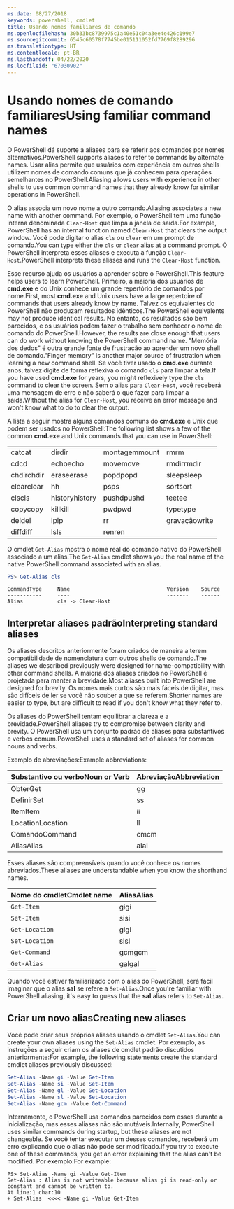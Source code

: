 ```yaml
---
ms.date: 08/27/2018
keywords: powershell, cmdlet
title: Usando nomes familiares de comando
ms.openlocfilehash: 30b33bc8739975c1a40e51c04a3ee4e426c199e7
ms.sourcegitcommit: 6545c60578f7745be015111052fd7769f8289296
ms.translationtype: HT
ms.contentlocale: pt-BR
ms.lasthandoff: 04/22/2020
ms.locfileid: "67030902"
---
```

# <a name="using-familiar-command-names"></a><span data-ttu-id="23f80-103">Usando nomes de comando familiares</span><span class="sxs-lookup"><span data-stu-id="23f80-103">Using familiar command names</span></span>

<span data-ttu-id="23f80-104">O PowerShell dá suporte a aliases para se referir aos comandos por nomes alternativos.</span><span class="sxs-lookup"><span data-stu-id="23f80-104">PowerShell supports aliases to refer to commands by alternate names.</span></span> <span data-ttu-id="23f80-105">Usar alias permite que usuários com experiência em outros shells utilizem nomes de comando comuns que já conhecem para operações semelhantes no PowerShell.</span><span class="sxs-lookup"><span data-stu-id="23f80-105">Aliasing allows users with experience in other shells to use common command names that they already know for similar operations in PowerShell.</span></span>

<span data-ttu-id="23f80-106">O alias associa um novo nome a outro comando.</span><span class="sxs-lookup"><span data-stu-id="23f80-106">Aliasing associates a new name with another command.</span></span> <span data-ttu-id="23f80-107">Por exemplo, o PowerShell tem uma função interna denominada `Clear-Host` que limpa a janela de saída.</span><span class="sxs-lookup"><span data-stu-id="23f80-107">For example, PowerShell has an internal function named `Clear-Host` that clears the output window.</span></span> <span data-ttu-id="23f80-108">Você pode digitar o alias `cls` ou `clear` em um prompt de comando.</span><span class="sxs-lookup"><span data-stu-id="23f80-108">You can type either the `cls` or `clear` alias at a command prompt.</span></span> <span data-ttu-id="23f80-109">O PowerShell interpreta esses aliases e executa a função `Clear-Host`.</span><span class="sxs-lookup"><span data-stu-id="23f80-109">PowerShell interprets these aliases and runs the `Clear-Host` function.</span></span>

<span data-ttu-id="23f80-110">Esse recurso ajuda os usuários a aprender sobre o PowerShell.</span><span class="sxs-lookup"><span data-stu-id="23f80-110">This feature helps users to learn PowerShell.</span></span> <span data-ttu-id="23f80-111">Primeiro, a maioria dos usuários de **cmd.exe** e do Unix conhece um grande repertório de comandos por nome.</span><span class="sxs-lookup"><span data-stu-id="23f80-111">First, most **cmd.exe** and Unix users have a large repertoire of commands that users already know by name.</span></span> <span data-ttu-id="23f80-112">Talvez os equivalentes do PowerShell não produzam resultados idênticos.</span><span class="sxs-lookup"><span data-stu-id="23f80-112">The PowerShell equivalents may not produce identical results.</span></span> <span data-ttu-id="23f80-113">No entanto, os resultados são bem parecidos, e os usuários podem fazer o trabalho sem conhecer o nome de comando do PowerShell.</span><span class="sxs-lookup"><span data-stu-id="23f80-113">However, the results are close enough that users can do work without knowing the PowerShell command name.</span></span> <span data-ttu-id="23f80-114">"Memória dos dedos" é outra grande fonte de frustração ao aprender um novo shell de comando.</span><span class="sxs-lookup"><span data-stu-id="23f80-114">"Finger memory" is another major source of frustration when learning a new command shell.</span></span> <span data-ttu-id="23f80-115">Se você tiver usado o **cmd.exe** durante anos, talvez digite de forma reflexiva o comando `cls` para limpar a tela.</span><span class="sxs-lookup"><span data-stu-id="23f80-115">If you have used **cmd.exe** for years, you might reflexively type the `cls` command to clear the screen.</span></span> <span data-ttu-id="23f80-116">Sem o alias para `Clear-Host`, você receberá uma mensagem de erro e não saberá o que fazer para limpar a saída.</span><span class="sxs-lookup"><span data-stu-id="23f80-116">Without the alias for `Clear-Host`, you receive an error message and won't know what to do to clear the output.</span></span>

<span data-ttu-id="23f80-117">A lista a seguir mostra alguns comandos comuns do **cmd.exe** e Unix que podem ser usados no PowerShell:</span><span class="sxs-lookup"><span data-stu-id="23f80-117">The following list shows a few of the common **cmd.exe** and Unix commands that you can use in PowerShell:</span></span>

|||||
|-|-|-|-|
|<span data-ttu-id="23f80-118">cat</span><span class="sxs-lookup"><span data-stu-id="23f80-118">cat</span></span>|<span data-ttu-id="23f80-119">dir</span><span class="sxs-lookup"><span data-stu-id="23f80-119">dir</span></span>|<span data-ttu-id="23f80-120">montagem</span><span class="sxs-lookup"><span data-stu-id="23f80-120">mount</span></span>|<span data-ttu-id="23f80-121">rm</span><span class="sxs-lookup"><span data-stu-id="23f80-121">rm</span></span>|
|<span data-ttu-id="23f80-122">cd</span><span class="sxs-lookup"><span data-stu-id="23f80-122">cd</span></span>|<span data-ttu-id="23f80-123">echo</span><span class="sxs-lookup"><span data-stu-id="23f80-123">echo</span></span>|<span data-ttu-id="23f80-124">move</span><span class="sxs-lookup"><span data-stu-id="23f80-124">move</span></span>|<span data-ttu-id="23f80-125">rmdir</span><span class="sxs-lookup"><span data-stu-id="23f80-125">rmdir</span></span>|
|<span data-ttu-id="23f80-126">chdir</span><span class="sxs-lookup"><span data-stu-id="23f80-126">chdir</span></span>|<span data-ttu-id="23f80-127">erase</span><span class="sxs-lookup"><span data-stu-id="23f80-127">erase</span></span>|<span data-ttu-id="23f80-128">popd</span><span class="sxs-lookup"><span data-stu-id="23f80-128">popd</span></span>|<span data-ttu-id="23f80-129">sleep</span><span class="sxs-lookup"><span data-stu-id="23f80-129">sleep</span></span>|
|<span data-ttu-id="23f80-130">clear</span><span class="sxs-lookup"><span data-stu-id="23f80-130">clear</span></span>|<span data-ttu-id="23f80-131">h</span><span class="sxs-lookup"><span data-stu-id="23f80-131">h</span></span>|<span data-ttu-id="23f80-132">ps</span><span class="sxs-lookup"><span data-stu-id="23f80-132">ps</span></span>|<span data-ttu-id="23f80-133">sort</span><span class="sxs-lookup"><span data-stu-id="23f80-133">sort</span></span>|
|<span data-ttu-id="23f80-134">cls</span><span class="sxs-lookup"><span data-stu-id="23f80-134">cls</span></span>|<span data-ttu-id="23f80-135">history</span><span class="sxs-lookup"><span data-stu-id="23f80-135">history</span></span>|<span data-ttu-id="23f80-136">pushd</span><span class="sxs-lookup"><span data-stu-id="23f80-136">pushd</span></span>|<span data-ttu-id="23f80-137">tee</span><span class="sxs-lookup"><span data-stu-id="23f80-137">tee</span></span>|
|<span data-ttu-id="23f80-138">copy</span><span class="sxs-lookup"><span data-stu-id="23f80-138">copy</span></span>|<span data-ttu-id="23f80-139">kill</span><span class="sxs-lookup"><span data-stu-id="23f80-139">kill</span></span>|<span data-ttu-id="23f80-140">pwd</span><span class="sxs-lookup"><span data-stu-id="23f80-140">pwd</span></span>|<span data-ttu-id="23f80-141">type</span><span class="sxs-lookup"><span data-stu-id="23f80-141">type</span></span>|
|<span data-ttu-id="23f80-142">del</span><span class="sxs-lookup"><span data-stu-id="23f80-142">del</span></span>|<span data-ttu-id="23f80-143">lp</span><span class="sxs-lookup"><span data-stu-id="23f80-143">lp</span></span>|<span data-ttu-id="23f80-144">r</span><span class="sxs-lookup"><span data-stu-id="23f80-144">r</span></span>|<span data-ttu-id="23f80-145">gravação</span><span class="sxs-lookup"><span data-stu-id="23f80-145">write</span></span>|
|<span data-ttu-id="23f80-146">diff</span><span class="sxs-lookup"><span data-stu-id="23f80-146">diff</span></span>|<span data-ttu-id="23f80-147">ls</span><span class="sxs-lookup"><span data-stu-id="23f80-147">ls</span></span>|<span data-ttu-id="23f80-148">ren</span><span class="sxs-lookup"><span data-stu-id="23f80-148">ren</span></span>||

<span data-ttu-id="23f80-149">O cmdlet `Get-Alias` mostra o nome real do comando nativo do PowerShell associado a um alias.</span><span class="sxs-lookup"><span data-stu-id="23f80-149">The `Get-Alias` cmdlet shows you the real name of the native PowerShell command associated with an alias.</span></span>

```powershell
PS> Get-Alias cls
```

```Output
CommandType     Name                               Version    Source
-----------     ----                               -------    ------
Alias           cls -> Clear-Host
```

## <a name="interpreting-standard-aliases"></a><span data-ttu-id="23f80-150">Interpretar aliases padrão</span><span class="sxs-lookup"><span data-stu-id="23f80-150">Interpreting standard aliases</span></span>

<span data-ttu-id="23f80-151">Os aliases descritos anteriormente foram criados de maneira a terem compatibilidade de nomenclatura com outros shells de comando.</span><span class="sxs-lookup"><span data-stu-id="23f80-151">The aliases we described previously were designed for name-compatibility with other command shells.</span></span>
<span data-ttu-id="23f80-152">A maioria dos aliases criados no PowerShell é projetada para manter a brevidade.</span><span class="sxs-lookup"><span data-stu-id="23f80-152">Most aliases built into PowerShell are designed for brevity.</span></span> <span data-ttu-id="23f80-153">Os nomes mais curtos são mais fáceis de digitar, mas são difíceis de ler se você não souber a que se referem.</span><span class="sxs-lookup"><span data-stu-id="23f80-153">Shorter names are easier to type, but are difficult to read if you don't know what they refer to.</span></span>

<span data-ttu-id="23f80-154">Os aliases do PowerShell tentam equilibrar a clareza e a brevidade.</span><span class="sxs-lookup"><span data-stu-id="23f80-154">PowerShell aliases try to compromise between clarity and brevity.</span></span> <span data-ttu-id="23f80-155">O PowerShell usa um conjunto padrão de aliases para substantivos e verbos comum.</span><span class="sxs-lookup"><span data-stu-id="23f80-155">PowerShell uses a standard set of aliases for common nouns and verbs.</span></span>

<span data-ttu-id="23f80-156">Exemplo de abreviações:</span><span class="sxs-lookup"><span data-stu-id="23f80-156">Example abbreviations:</span></span>

| <span data-ttu-id="23f80-157">Substantivo ou verbo</span><span class="sxs-lookup"><span data-stu-id="23f80-157">Noun or Verb</span></span> | <span data-ttu-id="23f80-158">Abreviação</span><span class="sxs-lookup"><span data-stu-id="23f80-158">Abbreviation</span></span> |
|--------------|--------------|
| <span data-ttu-id="23f80-159">Obter</span><span class="sxs-lookup"><span data-stu-id="23f80-159">Get</span></span>          | <span data-ttu-id="23f80-160">g</span><span class="sxs-lookup"><span data-stu-id="23f80-160">g</span></span>            |
| <span data-ttu-id="23f80-161">Definir</span><span class="sxs-lookup"><span data-stu-id="23f80-161">Set</span></span>          | <span data-ttu-id="23f80-162">s</span><span class="sxs-lookup"><span data-stu-id="23f80-162">s</span></span>            |
| <span data-ttu-id="23f80-163">Item</span><span class="sxs-lookup"><span data-stu-id="23f80-163">Item</span></span>         | <span data-ttu-id="23f80-164">i</span><span class="sxs-lookup"><span data-stu-id="23f80-164">i</span></span>            |
| <span data-ttu-id="23f80-165">Location</span><span class="sxs-lookup"><span data-stu-id="23f80-165">Location</span></span>     | <span data-ttu-id="23f80-166">l</span><span class="sxs-lookup"><span data-stu-id="23f80-166">l</span></span>            |
| <span data-ttu-id="23f80-167">Comando</span><span class="sxs-lookup"><span data-stu-id="23f80-167">Command</span></span>      | <span data-ttu-id="23f80-168">cm</span><span class="sxs-lookup"><span data-stu-id="23f80-168">cm</span></span>           |
| <span data-ttu-id="23f80-169">Alias</span><span class="sxs-lookup"><span data-stu-id="23f80-169">Alias</span></span>        | <span data-ttu-id="23f80-170">al</span><span class="sxs-lookup"><span data-stu-id="23f80-170">al</span></span>           |

<span data-ttu-id="23f80-171">Esses aliases são compreensíveis quando você conhece os nomes abreviados.</span><span class="sxs-lookup"><span data-stu-id="23f80-171">These aliases are understandable when you know the shorthand names.</span></span>

| <span data-ttu-id="23f80-172">Nome do cmdlet</span><span class="sxs-lookup"><span data-stu-id="23f80-172">Cmdlet name</span></span>    | <span data-ttu-id="23f80-173">Alias</span><span class="sxs-lookup"><span data-stu-id="23f80-173">Alias</span></span> |
|----------------|-------|
| `Get-Item`     | <span data-ttu-id="23f80-174">gi</span><span class="sxs-lookup"><span data-stu-id="23f80-174">gi</span></span>    |
| `Set-Item`     | <span data-ttu-id="23f80-175">si</span><span class="sxs-lookup"><span data-stu-id="23f80-175">si</span></span>    |
| `Get-Location` | <span data-ttu-id="23f80-176">gl</span><span class="sxs-lookup"><span data-stu-id="23f80-176">gl</span></span>    |
| `Set-Location` | <span data-ttu-id="23f80-177">sl</span><span class="sxs-lookup"><span data-stu-id="23f80-177">sl</span></span>    |
| `Get-Command`  | <span data-ttu-id="23f80-178">gcm</span><span class="sxs-lookup"><span data-stu-id="23f80-178">gcm</span></span>   |
| `Get-Alias`    | <span data-ttu-id="23f80-179">gal</span><span class="sxs-lookup"><span data-stu-id="23f80-179">gal</span></span>   |

<span data-ttu-id="23f80-180">Quando você estiver familiarizado com o alias do PowerShell, será fácil imaginar que o alias **sal** se refere a `Set-Alias`.</span><span class="sxs-lookup"><span data-stu-id="23f80-180">Once you're familiar with PowerShell aliasing, it's easy to guess that the **sal** alias refers to `Set-Alias`.</span></span>

## <a name="creating-new-aliases"></a><span data-ttu-id="23f80-181">Criar um novo alias</span><span class="sxs-lookup"><span data-stu-id="23f80-181">Creating new aliases</span></span>

<span data-ttu-id="23f80-182">Você pode criar seus próprios aliases usando o cmdlet `Set-Alias`.</span><span class="sxs-lookup"><span data-stu-id="23f80-182">You can create your own aliases using the `Set-Alias` cmdlet.</span></span> <span data-ttu-id="23f80-183">Por exemplo, as instruções a seguir criam os aliases de cmdlet padrão discutidos anteriormente:</span><span class="sxs-lookup"><span data-stu-id="23f80-183">For example, the following statements create the standard cmdlet aliases previously discussed:</span></span>

```powershell
Set-Alias -Name gi -Value Get-Item
Set-Alias -Name si -Value Set-Item
Set-Alias -Name gl -Value Get-Location
Set-Alias -Name sl -Value Set-Location
Set-Alias -Name gcm -Value Get-Command
```

<span data-ttu-id="23f80-184">Internamente, o PowerShell usa comandos parecidos com esses durante a inicialização, mas esses aliases não são mutáveis.</span><span class="sxs-lookup"><span data-stu-id="23f80-184">Internally, PowerShell uses similar commands during startup, but these aliases are not changeable.</span></span>
<span data-ttu-id="23f80-185">Se você tentar executar um desses comandos, receberá um erro explicando que o alias não pode ser modificado.</span><span class="sxs-lookup"><span data-stu-id="23f80-185">If you try to execute one of these commands, you get an error explaining that the alias can't be modified.</span></span> <span data-ttu-id="23f80-186">Por exemplo:</span><span class="sxs-lookup"><span data-stu-id="23f80-186">For example:</span></span>

```
PS> Set-Alias -Name gi -Value Get-Item
Set-Alias : Alias is not writeable because alias gi is read-only or constant and cannot be written to.
At line:1 char:10
+ Set-Alias  <<<< -Name gi -Value Get-Item
```
